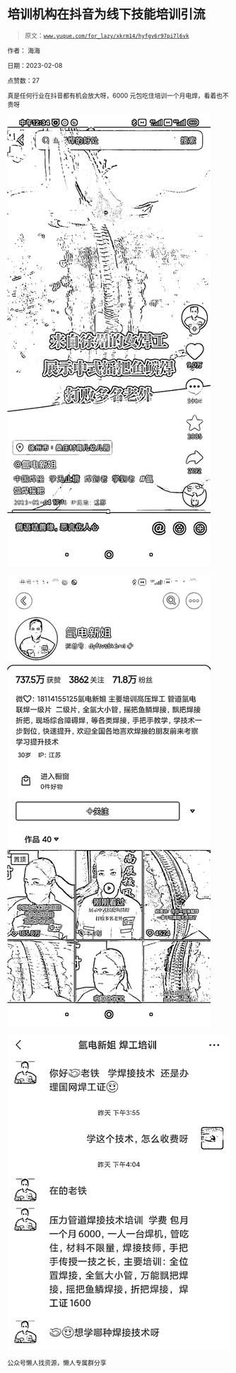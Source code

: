 # 培训机构在抖音为线下技能培训引流

> 原文：[`www.yuque.com/for_lazy/xkrm14/hyfgv6r97pi7l6vk`](https://www.yuque.com/for_lazy/xkrm14/hyfgv6r97pi7l6vk)



作者： 海海



日期：2023-02-08



点赞数：27



真是任何行业在抖音都有机会放大呀，6000 元包吃住培训一个月电焊，看着也不贵呀



![](img/8f1e9453d266e455a7cb9f77d5a6fa39.png)



![](img/3eb478c00cbdc70da788a5772c1d9b52.png)



![](img/0327b416444fd670897cd60502f16d37.png)



公众号懒人找资源，懒人专属群分享

